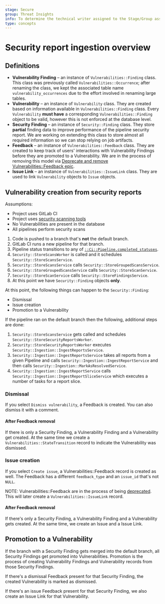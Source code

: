 ```yaml
---
stage: Secure
group: Threat Insights
info: To determine the technical writer assigned to the Stage/Group associated with this page, see https://about.gitlab.com/handbook/engineering/ux/technical-writing/#assignments
type: concepts
---
```


# Security report ingestion overview

## Definitions

- **Vulnerability Finding** – an instance of `Vulnerabilities::Finding` class. This class was previously called `Vulnerabilities::Occurrence`; after renaming the class, we kept the associated table name `vulnerability_occurrences` due to the effort involved in renaming large tables.
- **Vulnerability** – an instance of `Vulnerability` class. They are created based on information available in `Vulnerabilities::Finding` class. Every `Vulnerability` **must have** a corresponding `Vulnerabilities::Finding` object to be valid, however this is not enforced at the database level.
- **Security Finding** – an instance of `Security::Finding` class. They store **partial** finding data to improve performance of the pipeline security report. We are working on extending this class to store almost all required information so we can stop relying on job artifacts.
- **Feedback** – an instance of `Vulnerabilities::Feedback` class. They are created to keep track of users' interactions with Vulnerability Findings before they are promoted to a Vulnerability. We are in the process of removing this model via [Deprecate and remove Vulnerabilities::Feedback epic](https://gitlab.com/groups/gitlab-org/-/epics/5629).
- **Issue Link** – an instance of `Vulnerabilities::IssueLink` class. They are used to link `Vulnerability` objects to `Issue` objects.

## Vulnerability creation from security reports

Assumptions:

- Project uses GitLab CI
- Project uses [security scanning tools](../../user/application_security)
- No Vulnerabilities are present in the database
- All pipelines perform security scans

1. Code is pushed to a branch that's **not** the default branch.
1. GitLab CI runs a new pipeline for that branch.
1. Pipeline status transitions to any of [`::Ci::Pipeline.completed_statuses`](https://gitlab.com/gitlab-org/gitlab/-/blob/354261b2fe4fc5b86d1408467beadd90e466ce0a/app/models/concerns/ci/has_status.rb#L12).
1. `Security::StoreScansWorker` is called and it schedules `Security::StoreScansService`.
1. `Security::StoreScansService` calls `Security::StoreGroupedScansService`.
1. `Security::StoreGroupedScansService` calls `Security::StoreScanService`.
1. `Security::StoreScanService` calls `Security::StoreFindingsService`.
1. At this point we have `Security::Finding` objects **only**.

At this point, the following things can happen to the `Security::Finding`:

- Dismissal
- Issue creation
- Promotion to a Vulnerability

If the pipeline ran on the default branch then the following, additional steps are done:

1. `Security::StoreScansService` gets called and schedules `Security::StoreSecurityReportsWorker`.
1. `Security::StoreSecurityReportsWorker` executes `Security::Ingestion::IngestReportsService`.
1. `Security::Ingestion::IngestReportsService` takes all reports from a given Pipeline and calls `Security::Ingestion::IngestReportService` and then calls `Security::Ingestion::MarkAsResolvedService`.
1. `Security::Ingestion::IngestReportService` calls `Security::Ingestion::IngestReportSliceService` which executes a number of tasks for a report slice.

### Dismissal

If you select `Dismiss vulnerability`, a Feedback is created. You can also dismiss it with a comment.

#### After Feedback removal

If there is only a Security Finding, a Vulnerability Finding and a Vulnerability get created. At the same time we create a `Vulnerabilities::StateTransition` record to indicate the Vulnerability was dismissed.

### Issue creation

If you select `Create issue`, a Vulnerabilities::Feedback record is created as well. The Feedback has a different `feedback_type` and an `issue_id` that's not `NULL`.

NOTE:
Vulnerabilities::Feedback are in the process of being [deprecated](https://gitlab.com/groups/gitlab-org/-/epics/5629). This will later create a `Vulnerabilities::IssueLink` record.

#### After Feedback removal

If there's only a Security Finding, a Vulnerability Finding and a Vulnerability gets created. At the same time, we create an Issue and a Issue Link.

## Promotion to a Vulnerability

If the branch with a Security Finding gets merged into the default branch, all Security Findings get promoted into Vulnerabilities. Promotion is the process of creating Vulnerability Findings and Vulnerability records from those Security Findings.

If there's a dismissal Feedback present for that Security Finding, the created Vulnerability is marked as dismissed.

If there's an issue Feedback present for that Security Finding, we also create an Issue Link for that Vulnerability.

